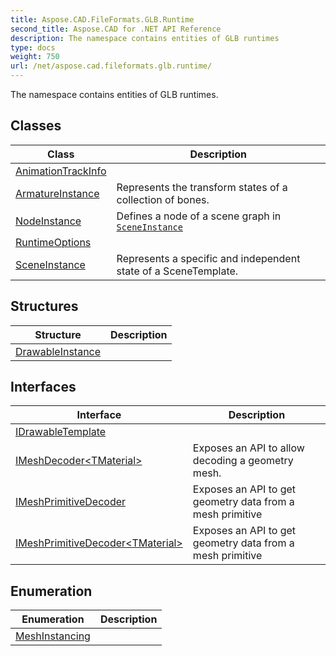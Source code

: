 ```yaml
---
title: Aspose.CAD.FileFormats.GLB.Runtime
second_title: Aspose.CAD for .NET API Reference
description: The namespace contains entities of GLB runtimes
type: docs
weight: 750
url: /net/aspose.cad.fileformats.glb.runtime/
---
```

The namespace contains entities of GLB runtimes.

## Classes

| Class | Description |
| --- | --- |
| [AnimationTrackInfo](./animationtrackinfo/) |  |
| [ArmatureInstance](./armatureinstance/) | Represents the transform states of a collection of bones. |
| [NodeInstance](./nodeinstance/) | Defines a node of a scene graph in [`SceneInstance`](../aspose.cad.fileformats.glb.runtime/sceneinstance/) |
| [RuntimeOptions](./runtimeoptions/) |  |
| [SceneInstance](./sceneinstance/) | Represents a specific and independent state of a SceneTemplate. |
## Structures

| Structure | Description |
| --- | --- |
| [DrawableInstance](./drawableinstance/) |  |
## Interfaces

| Interface | Description |
| --- | --- |
| [IDrawableTemplate](./idrawabletemplate/) |  |
| [IMeshDecoder&lt;TMaterial&gt;](./imeshdecoder-1/) | Exposes an API to allow decoding a geometry mesh. |
| [IMeshPrimitiveDecoder](./imeshprimitivedecoder/) | Exposes an API to get geometry data from a mesh primitive |
| [IMeshPrimitiveDecoder&lt;TMaterial&gt;](./imeshprimitivedecoder-1/) | Exposes an API to get geometry data from a mesh primitive |
## Enumeration

| Enumeration | Description |
| --- | --- |
| [MeshInstancing](./meshinstancing/) |  |


